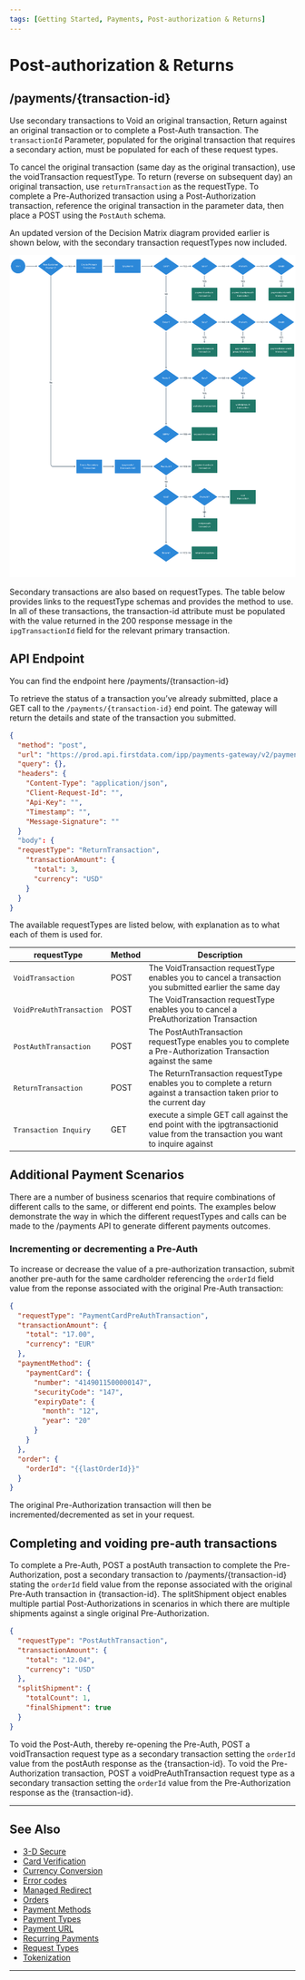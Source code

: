 ```yaml
---
tags: [Getting Started, Payments, Post-authorization & Returns]
---
```


# Post-authorization & Returns

## /payments/{transaction-id}

Use secondary transactions to Void an original transaction, Return against an original transaction or to complete a Post-Auth transaction. The ```transactionId``` Parameter, populated for the original transaction that requires a secondary action, must be populated for each of these request types.

To cancel the original transaction (same day as the original transaction), use the voidTransaction requestType. To return (reverse on subsequent day) an original transaction, use ```returnTransaction``` as the requestType. To complete a Pre-Authorized transaction using a Post-Authorization transaction, reference the original transaction in the parameter data, then place a POST using the ```PostAuth``` schema.

An updated version of the Decision Matrix diagram provided earlier is shown below, with the secondary transaction requestTypes now included.

![Decision Matrix!](/assets/images/3-4-decision-matrix.png "Decision Matrix")


Secondary transactions are also based on requestTypes. The table below provides links to the requestType schemas and provides the method to use. In all of these transactions, the transaction-id attribute must be populated with the value returned in the 200 response message in the ```ipgTransactionId``` field for the relevant primary transaction.

## API Endpoint

You can find the endpoint here /payments/{transaction-id}

To retrieve the status of a transaction you’ve already submitted, place a GET call to the ```/payments/{transaction-id}``` end point. The gateway will return the details and state of the transaction you submitted.

```json
{
  "method": "post",
  "url": "https://prod.api.firstdata.com/ipp/payments-gateway/v2/payments/1001-1001-1001-1001",
  "query": {},
  "headers": {
    "Content-Type": "application/json",
    "Client-Request-Id": "",
    "Api-Key": "",
    "Timestamp": "",
    "Message-Signature": ""
  }
  "body": {
  "requestType": "ReturnTransaction",
    "transactionAmount": {
      "total": 3,
      "currency": "USD"
    }
  }
}
```

The available requestTypes are listed below, with explanation as to what each of them is used for.

| requestType                  | Method | Description                                                                                                                      |
|------------------------------|--------|----------------------------------------------------------------------------------------------------------------------------------|
| ```VoidTransaction```        | POST   | The VoidTransaction requestType enables you to cancel a transaction you submitted earlier the same day                           |
| ```VoidPreAuthTransaction``` | POST   | The VoidTransaction requestType enables you to cancel a PreAuthorization Transaction                                             |
| ```PostAuthTransaction```    | POST   | The PostAuthTransaction requestType enables you to complete a Pre-Authorization Transaction against the same                     |
| ```ReturnTransaction```      | POST   | The ReturnTransaction requestType enables you to complete a return against a transaction taken prior to the current day          |
| ```Transaction Inquiry```    | GET    | execute a simple GET call against the end point with the ipgtransactionid value from the transaction you want to inquire against |

## Additional Payment Scenarios

There are a number of business scenarios that require combinations of different calls to the same, or different end points. The examples below demonstrate the way in which the different requestTypes and calls can be made to the /payments API to generate different payments outcomes.

### Incrementing or decrementing a Pre-Auth

To increase or decrease the value of a pre-authorization transaction, submit another pre-auth for the same cardholder referencing the ```orderId``` field value from the reponse associated with the original Pre-Auth transaction:

```json
{
  "requestType": "PaymentCardPreAuthTransaction",
  "transactionAmount": {
    "total": "17.00",
    "currency": "EUR"
  },
  "paymentMethod": {
    "paymentCard": {
      "number": "4149011500000147",
      "securityCode": "147",
      "expiryDate": {
        "month": "12",
        "year": "20"
      }
    }
  },
  "order": {
    "orderId": "{{lastOrderId}}"
  }
}
```

The original Pre-Authorization transaction will then be incremented/decremented as set in your request.

## Completing and voiding pre-auth transactions

To complete a Pre-Auth, POST a postAuth transaction to complete the Pre-Authorization, post a secondary transaction to /payments/{transaction-id} stating the ```orderId``` field value from the reponse associated with the original Pre-Auth transaction in {transaction-id}. The splitShipment object enables multiple partial Post-Authorizations in scenarios in which there are multiple shipments against a single original Pre-Authorization.

```json
{
  "requestType": "PostAuthTransaction",
  "transactionAmount": {
    "total": "12.04",
    "currency": "USD"
  },
  "splitShipment": {
    "totalCount": 1,
    "finalShipment": true
  }
}
```

To void the Post-Auth, thereby re-opening the Pre-Auth, POST a voidTransaction request type as a secondary transaction setting the ```orderId``` value from the postAuth response as the {transaction-id}. To void the Pre-Authorization transaction, POST a voidPreAuthTransaction request type as a secondary transaction setting the ```orderId``` value from the Pre-Authorization response as the {transaction-id}.

---

## See Also

- [3-D Secure](?path=docs/english/payments/3-5-3d-secure.md)
- [Card Verification](?path=docs/english/payments/3-6-card-verification.md)
- [Currency Conversion](?path=docs/english/payments/3-7-currency-conversion.md)
- [Error codes](?path=docs/english/payments/3-13-error-codes.md)
- [Managed Redirect](?path=docs/english/payments/3-8-managed-redirect.md)
- [Orders](?path=docs/english/payments/3-9-orders.md)
- [Payment Methods](?path=docs/english/payments/3-2-payment-methods.md)
- [Payment Types](?path=docs/english/payments/3-3-payment-types.md)
- [Payment URL](?path=docs/english/payments/3-10-payment-url.md)
- [Recurring Payments](?path=docs/english/payments/3-11-recurring-payments.md)
- [Request Types](?path=docs/english/payments/3-1-request-types.md)
- [Tokenization](?path=docs/english/payments/3-12-tokenisation.md)

---
